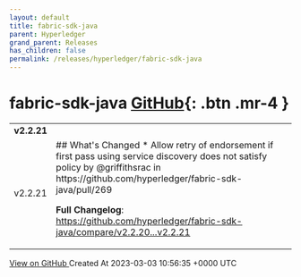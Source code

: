 ```yaml
---
layout: default
title: fabric-sdk-java
parent: Hyperledger
grand_parent: Releases
has_children: false
permalink: /releases/hyperledger/fabric-sdk-java
---
```


# fabric-sdk-java <span class="fs-3 right-align">[GitHub](https://github.com/hyperledger/fabric-sdk-java){: .btn .mr-4 }</span>


<div>
    <table>
        <tr>
            <td colspan="2">
                <b>
                    v2.2.21
                </b>
            </td>
        </tr>
        <tr>
            <td>
                <span class="chip">
                    v2.2.21
                </span>
            </td>
            <td>
                ## What's Changed
* Allow retry of endorsement if first pass using service discovery does not satisfy policy by @griffithsrac in https://github.com/hyperledger/fabric-sdk-java/pull/269


**Full Changelog**: https://github.com/hyperledger/fabric-sdk-java/compare/v2.2.20...v2.2.21
            </td>
        </tr>
    </table>
    <a href="https://github.com/hyperledger/fabric-sdk-java/releases/tag/v2.2.21" class=".btn">
        View on GitHub
    </a>
    <span class="right-align">
        Created At 2023-03-03 10:56:35 +0000 UTC
    </span>
</div>

